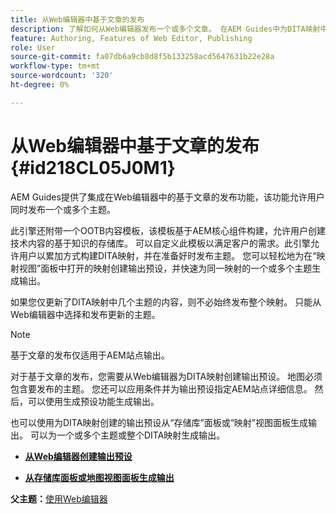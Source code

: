 ```yaml
---
title: 从Web编辑器中基于文章的发布
description: 了解如何从Web编辑器发布一个或多个文章。 在AEM Guides中为DITA映射中的一个或多个主题生成输出。
feature: Authoring, Features of Web Editor, Publishing
role: User
source-git-commit: fa07db6a9cb8d8f5b133258acd5647631b22e28a
workflow-type: tm+mt
source-wordcount: '320'
ht-degree: 0%

---
```


# 从Web编辑器中基于文章的发布 {#id218CL05J0M1}

AEM Guides提供了集成在Web编辑器中的基于文章的发布功能，该功能允许用户同时发布一个或多个主题。

此引擎还附带一个OOTB内容模板，该模板基于AEM核心组件构建，允许用户创建技术内容的基于知识的存储库。 可以自定义此模板以满足客户的需求。此引擎允许用户以累加方式构建DITA映射，并在准备好时发布主题。 您可以轻松地为在“映射视图”面板中打开的映射创建输出预设，并快速为同一映射的一个或多个主题生成输出。

如果您仅更新了DITA映射中几个主题的内容，则不必始终发布整个映射。 只能从Web编辑器中选择和发布更新的主题。

>[!NOTE]
>
> 基于文章的发布仅适用于AEM站点输出。

对于基于文章的发布，您需要从Web编辑器为DITA映射创建输出预设。 地图必须包含要发布的主题。 您还可以应用条件并为输出预设指定AEM站点详细信息。 然后，可以使用生成预设功能生成输出。

也可以使用为DITA映射创建的输出预设从“存储库”面板或“映射”视图面板生成输出。 可以为一个或多个主题或整个DITA映射生成输出。

- **[从Web编辑器创建输出预设](web-editor-article-publishing-presets.md)**

- **[从存储库面板或地图视图面板生成输出](web-editor-article-publishing-output.md)**


**父主题：**[&#x200B;使用Web编辑器](web-editor.md)
